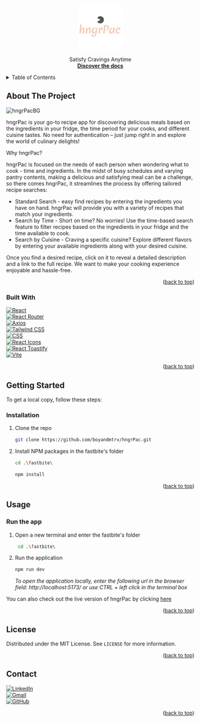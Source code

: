 <div id="readme-top"></div>

<div align="center">
  <a href="https://github.com/othneildrew/Best-README-Template">
    <img src="fastbite/src/img/hngrPacLogo.png" alt="Logo" width="120" height="120">
  </a>

  <p align="center">
    Satisfy Cravings Anytime
    <br />
    <a href="https://github.com/boyandmtrv/Huddle"><strong>Discover the docs</strong></a>
  </p>
</div>

<details>
  <summary>Table of Contents</summary>
  <ol>
    <li>
      <a href="#about-the-project">About The Project</a>
        <li><a href="#built-with">Built With</a></li>
    </li>
        <li><a href="#installation">Installation</a></li>
    <li><a href="#usage">Usage</a></li>
    <li><a href="#license">License</a></li>
    <li><a href="#contact">Contact</a></li>
  </ol>
</details>

## About The Project
![hngrPacBG](https://github.com/boyandmtrv/hngrPac/assets/122356573/7efb977d-a881-45f7-b29a-c6b39c394d69)

hngrPac is your go-to recipe app for discovering delicious meals based on the ingredients in your fridge, the time period for your cooks, and different cuisine tastes. No need for authentication – just jump right in and explore the world of culinary delights!

Why hngrPac? <br />

hngrPac is focused on the needs of each person when wondering what to cook - time and ingredients. In the midst of busy schedules and varying pantry contents, making a delicious and satisfying meal can be a challenge, so there comes hngrPac, it streamlines the process by offering tailored recipe searches:
* Standard Search - easy find recipes by entering the ingredients you have on hand. hngrPac will provide you with a variety of recipes that match your ingredients.
* Search by Time - Short on time? No worries! Use the time-based search feature to filter recipes based on the ingredients in your fridge and the time available to cook.
* Search by Cuisine - Craving a specific cuisine? Explore different flavors by entering your available ingredients along with your desired cuisine.

Once you find a desired recipe, click on it to reveal a detailed description and a link to the full recipe. We want to make your cooking experience enjoyable and hassle-free.

<p align="right">(<a href="#readme-top">back to top</a>)</p>

### Built With
[![React](https://img.shields.io/badge/React-%2320232a.svg?style=for-the-badge&logo=react&logoColor=%2361DAFB&colorA=232F3E&colorB=232F3E)](https://react.dev/) <br/>
[![React Router](https://img.shields.io/badge/React%20Router-%23CA4245.svg?style=for-the-badge&logo=react-router&logoColor=%2361DAFB&colorA=232F3E&colorB=232F3E)](https://reactrouter.com/) <br/>
[![Axios](https://img.shields.io/badge/Axios-%23232F3E.svg?style=for-the-badge&logo=axios&logoColor=%2361DAFB&colorA=232F3E&colorB=232F3E)](https://github.com/axios/axios) <br/>
[![Tailwind CSS](https://img.shields.io/badge/Tailwind%20CSS-%231a202c.svg?style=for-the-badge&logo=tailwind-css&logoColor=%16BECB&colorA=232F3E&colorB=232F3E)](https://tailwindcss.com/) <br/>
[![CSS](https://img.shields.io/badge/CSS-%23000000.svg?style=for-the-badge&logo=css3&logoColor=%231572B6&colorA=232F3E&colorB=232F3E)](https://developer.mozilla.org/en-US/docs/Web/CSS) <br />
[![React Icons](https://img.shields.io/badge/React%20Icons-%23000000.svg?style=for-the-badge&logo=react&logoColor=%2361DAFB&colorA=232F3E&colorB=232F3E)](https://react-icons.github.io/react-icons/) <br/>
[![React Toastify](https://img.shields.io/badge/React%20Toastify-%23F04D52.svg?style=for-the-badge&logo=react&logoColor=%2361DAFB&colorA=232F3E&colorB=232F3E)](https://fkhadra.github.io/react-toastify/) <br/>
[![Vite](https://img.shields.io/badge/Vite-%23000000.svg?style=for-the-badge&logo=vite&logoColor=%7B87FF&colorA=232F3E&colorB=232F3E)](https://vitejs.dev/) <br/>

<p align="right">(<a href="#readme-top">back to top</a>)</p>

## Getting Started

To get a local copy, follow these steps:
  
### Installation

1. Clone the repo
   ```sh
   git clone https://github.com/boyandmtrv/hngrPac.git
   ```
2. Install NPM packages in the fastbite's folder
   ```sh
   cd .\fastbite\
   ```
   ```sh
   npm install
   ```

<p align="right">(<a href="#readme-top">back to top</a>)</p>

## Usage

### Run the app
1. Open a new terminal and enter the fastbite's folder
   ```sh
    cd .\fastbite\
   ```
2. Run the application
   ```sh
   npm run dev
   ```
   *To open the application locally, enter the following url in the browser field: http://localhost:5173/ or use CTRL + left click in the terminal box*

You can also check out the live version of hngrPac by clicking [here](https://hungrpac.vercel.app/)


<p align="right">(<a href="#readme-top">back to top</a>)</p>

## License

Distributed under the MIT License. See `LICENSE` for more information.

<p align="right">(<a href="#readme-top">back to top</a>)</p>

## Contact

[![LinkedIn](https://img.shields.io/badge/LinkedIn-%230077B5.svg?style=flat-square&logo=linkedin&logoColor=white)](https://www.linkedin.com/in/boyan-dimitrov-4402b4179/) <br />
[![Gmail](https://img.shields.io/badge/Gmail-%23EA4335.svg?style=flat-square&logo=gmail&logoColor=white)](mailto:boyandimitrov1462@gmail.com) <br />
[![GitHub](https://img.shields.io/badge/GitHub-%23121011.svg?style=flat-square&logo=github&logoColor=white)](https://github.com/boyandmtrv) <br />


<p align="right">(<a href="#readme-top">back to top</a>)</p>



